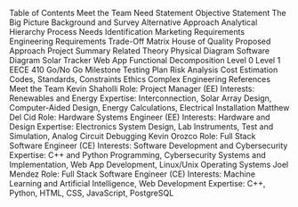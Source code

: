 Table of Contents
Meet the Team
Need Statement
Objective Statement
The Big Picture
Background and Survey
Alternative Approach
Analytical Hierarchy Process
Needs Identification
Marketing Requirements
Engineering Requirements
Trade-Off Matrix
House of Quality
Proposed Approach
Project Summary
Related Theory
Physical Diagram
Software Diagram
Solar Tracker
Web App
Functional Decomposition
Level 0
Level 1
EECE 410 Go/No Go Milestone
Testing Plan
Risk Analysis
Cost Estimation
Codes, Standards, Constraints
Ethics
Complex Engineering
References
Meet the Team
Kevin Shaholli
Role: Project Manager (EE)
Interests: Renewables and Energy
Expertise: Interconnection, Solar Array Design, Computer-Aided Design, Energy Calculations, Electrical Installation
Matthew Del Cid
Role: Hardware Systems Engineer (EE)
Interests: Hardware and Design
Expertise: Electronics System Design, Lab Instruments, Test and Simulation, Analog Circuit Debugging
Kevin Orozco
Role: Full Stack Software Engineer (CE)
Interests: Software Development and Cybersecurity
Expertise: C++ and Python Programming, Cybersecurity Systems and Implementation, Web App Development, Linux/Unix Operating Systems
Joel Mendez
Role: Full Stack Software Engineer (CE)
Interests: Machine Learning and Artificial Intelligence, Web Development
Expertise: C++, Python, HTML, CSS, JavaScript, PostgreSQL
